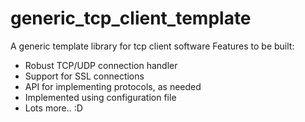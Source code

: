 # generic_tcp_client_template
A generic template library for tcp client software
Features to be built:
- Robust TCP/UDP connection handler
- Support for SSL connections
- API for implementing protocols, as needed
- Implemented using configuration file
- Lots more.. :D
